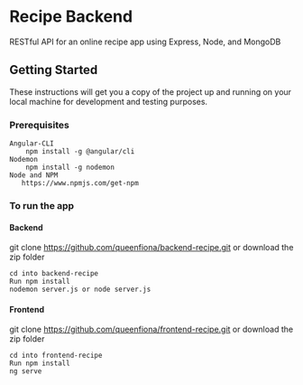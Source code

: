    # Recipe Backend

RESTful API for an online recipe app using Express, Node, and MongoDB

## Getting Started

These instructions will get you a copy of the project up and running on your local machine for development and testing purposes. 
### Prerequisites


```
Angular-CLI
    npm install -g @angular/cli
Nodemon
    npm install -g nodemon
Node and NPM
   https://www.npmjs.com/get-npm
```

### To run the app

#### Backend
 git clone  https://github.com/queenfiona/backend-recipe.git  or download the zip folder

```
cd into backend-recipe
Run npm install
nodemon server.js or node server.js
```

#### Frontend
git clone https://github.com/queenfiona/frontend-recipe.git or download the zip folder
```
cd into frontend-recipe
Run npm install
ng serve
```
